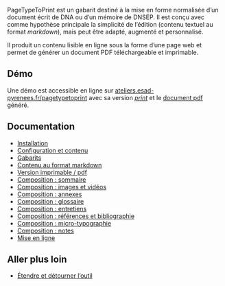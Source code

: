PageTypeToPrint est un gabarit destiné à la mise en forme normalisée d’un document écrit de DNA ou d’un mémoire de DNSEP. Il est conçu avec comme hypothèse principale la simplicité de l’édition (contenu textuel au format *markdown*), mais peut être adapté, augmenté et personnalisé.

Il produit un contenu lisible en ligne sous la forme d’une page web et permet de générer un document PDF téléchargeable et imprimable.

## Démo

Une démo est accessible en ligne sur [ateliers.esad-pyrenees.fr/pagetypetoprint](https://ateliers.esad-pyrenees.fr/pagetypetoprint/) avec sa version [_print_](https://ateliers.esad-pyrenees.fr/pagetypetoprint/?print) et le [document pdf](https://ateliers.esad-pyrenees.fr/pagetypetoprint/document.pdf) généré. 

## Documentation

* [Installation](installation.md)
* [Configuration et contenu](contenu.md)
* [Gabarits](gabarits.md)
* [Contenu au format markdown](markdown.md)
* [Version imprimable / pdf](print.md)
* [Composition : sommaire](sommaire.md)
* [Composition : images et vidéos](images.md)
* [Composition : annexes](appendices.md)
* [Composition : glossaire](glossaire.md)
* [Composition : entretiens](entretiens.md)
* [Composition : références et bibliographie](references.md)
* [Composition : micro-typographie](microtypo.md)
* [Composition : notes](notes.md)
* [Mise en ligne](online.md)

## Aller plus loin

* [Étendre et détourner l’outil](extend.md)